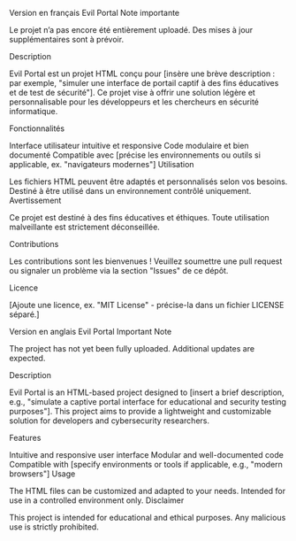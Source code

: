 Version en français
Evil Portal
Note importante

Le projet n’a pas encore été entièrement uploadé. Des mises à jour supplémentaires sont à prévoir.

Description

Evil Portal est un projet HTML conçu pour [insère une brève description : par exemple, "simuler une interface de portail captif à des fins éducatives et de test de sécurité"]. Ce projet vise à offrir une solution légère et personnalisable pour les développeurs et les chercheurs en sécurité informatique.

Fonctionnalités

Interface utilisateur intuitive et responsive
Code modulaire et bien documenté
Compatible avec [précise les environnements ou outils si applicable, ex. "navigateurs modernes"]
Utilisation

Les fichiers HTML peuvent être adaptés et personnalisés selon vos besoins.
Destiné à être utilisé dans un environnement contrôlé uniquement.
Avertissement

Ce projet est destiné à des fins éducatives et éthiques. Toute utilisation malveillante est strictement déconseillée.

Contributions

Les contributions sont les bienvenues ! Veuillez soumettre une pull request ou signaler un problème via la section "Issues" de ce dépôt.

Licence

[Ajoute une licence, ex. "MIT License" - précise-la dans un fichier LICENSE séparé.]

Version en anglais
Evil Portal
Important Note

The project has not yet been fully uploaded. Additional updates are expected.

Description

Evil Portal is an HTML-based project designed to [insert a brief description, e.g., "simulate a captive portal interface for educational and security testing purposes"]. This project aims to provide a lightweight and customizable solution for developers and cybersecurity researchers.

Features

Intuitive and responsive user interface
Modular and well-documented code
Compatible with [specify environments or tools if applicable, e.g., "modern browsers"]
Usage

The HTML files can be customized and adapted to your needs.
Intended for use in a controlled environment only.
Disclaimer

This project is intended for educational and ethical purposes. Any malicious use is strictly prohibited.
